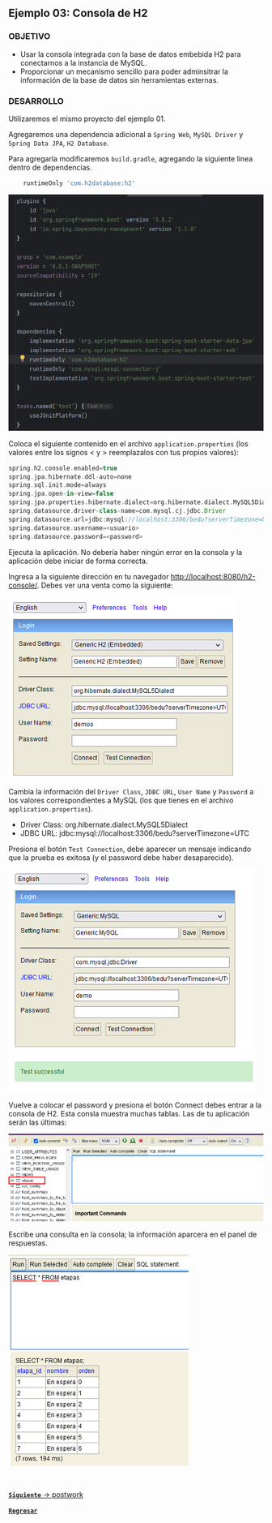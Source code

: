 ## Ejemplo 03: Consola de H2

### OBJETIVO

- Usar la consola integrada con la base de datos embebida H2 para conectarnos a la instancia de MySQL.
- Proporcionar un mecanismo sencillo para poder adminsitrar la información de la base de datos sin herramientas externas.


### DESARROLLO

Utilizaremos el mismo proyecto del ejemplo 01.

Agregaremos una dependencia adicional a `Spring Web`, `MySQL Driver` y `Spring Data JPA`, `H2 Database`.

Para agregarla modificaremos `build.gradle`, agregando la siguiente linea dentro de dependencias.

```groovy
	runtimeOnly 'com.h2database:h2'
```

![imagen](img/01.png)

Coloca el siguiente contenido en el archivo `application.properties` (los valores entre los signos < y > reemplazalos con tus propios valores):

```groovy
spring.h2.console.enabled=true
spring.jpa.hibernate.ddl-auto=none
spring.sql.init.mode=always
spring.jpa.open-in-view=false
spring.jpa.properties.hibernate.dialect=org.hibernate.dialect.MySQL5Dialect
spring.datasource.driver-class-name=com.mysql.cj.jdbc.Driver
spring.datasource.url=jdbc:mysql://localhost:3306/bedu?serverTimezone=UTC
spring.datasource.username=<usuario>
spring.datasource.password=<password>
```

Ejecuta la aplicación. No debería haber ningún error en la consola y la aplicación debe iniciar de forma correcta. 

Ingresa a la siguiente dirección en tu navegador [http://localhost:8080/h2-console/](http://localhost:8080/h2-console/). Debes ver una venta como la siguiente:

![](img/img_03.png)

Cambia la información del `Driver Class`, `JDBC URL`, `User Name` y `Password` a los valores correspondientes a MySQL (los que tienes en el archivo `application.properties`).

- Driver Class: org.hibernate.dialect.MySQL5Dialect
- JDBC URL: jdbc:mysql://localhost:3306/bedu?serverTimezone=UTC

Presiona el botón `Test Connection`, debe aparecer un mensaje indicando que la prueba es exitosa (y el password debe haber desaparecido).

![](img/img_04.png)

Vuelve a colocar el password y presiona el botón Connect debes entrar a la consola de H2. Esta consla muestra muchas tablas. Las de tu aplicación serán las últimas:

![](img/img_05.png)

Escribe una consulta en la consola; la información aparcera en el panel de respuestas.

![](img/img_06.png)


<br>

[**`Siguiente`** -> postwork](../Postwork/)

[**`Regresar`**](../)